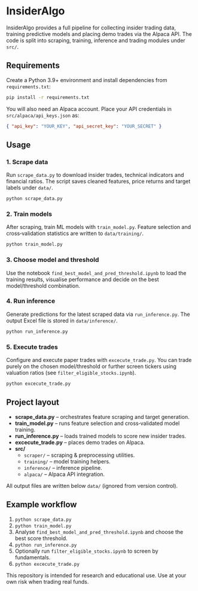 # InsiderAlgo

InsiderAlgo provides a full pipeline for collecting insider trading data, training predictive models and placing demo trades via the Alpaca API. The code is split into scraping, training, inference and trading modules under `src/`.

## Requirements

Create a Python 3.9+ environment and install dependencies from `requirements.txt`:

```bash
pip install -r requirements.txt
```

You will also need an Alpaca account. Place your API credentials in `src/alpaca/api_keys.json` as:

```json
{ "api_key": "YOUR_KEY", "api_secret_key": "YOUR_SECRET" }
```

## Usage

### 1. Scrape data
Run `scrape_data.py` to download insider trades, technical indicators and financial ratios. The script saves cleaned features, price returns and target labels under `data/`.

```bash
python scrape_data.py
```

### 2. Train models
After scraping, train ML models with `train_model.py`. Feature selection and cross‑validation statistics are written to `data/training/`.

```bash
python train_model.py
```

### 3. Choose model and threshold
Use the notebook `find_best_model_and_pred_threshold.ipynb` to load the training results, visualise performance and decide on the best model/threshold combination.

### 4. Run inference
Generate predictions for the latest scraped data via `run_inference.py`. The output Excel file is stored in `data/inference/`.

```bash
python run_inference.py
```

### 5. Execute trades
Configure and execute paper trades with `excecute_trade.py`. You can trade purely on the chosen model/threshold or further screen tickers using valuation ratios (see `filter_eligible_stocks.ipynb`).

```bash
python excecute_trade.py
```

## Project layout

- **scrape_data.py** – orchestrates feature scraping and target generation.
- **train_model.py** – runs feature selection and cross‑validated model training.
- **run_inference.py** – loads trained models to score new insider trades.
- **excecute_trade.py** – places demo trades on Alpaca.
- **src/**
  - `scraper/` – scraping & preprocessing utilities.
  - `training/` – model training helpers.
  - `inference/` – inference pipeline.
  - `alpaca/` – Alpaca API integration.

All output files are written below `data/` (ignored from version control).

## Example workflow
1. `python scrape_data.py`
2. `python train_model.py`
3. Analyse `find_best_model_and_pred_threshold.ipynb` and choose the best score threshold.
4. `python run_inference.py`
5. Optionally run `filter_eligible_stocks.ipynb` to screen by fundamentals.
6. `python excecute_trade.py`

This repository is intended for research and educational use. Use at your own risk when trading real funds.
